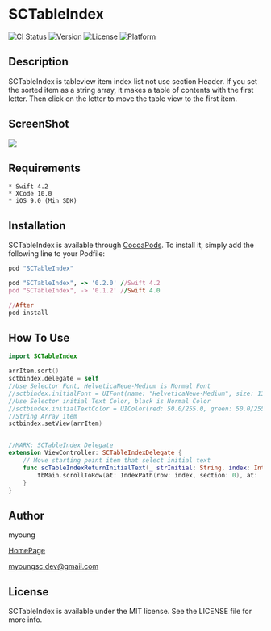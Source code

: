# SCTableIndex

[![CI Status](http://img.shields.io/travis/myoungsc.dev@gmail.com/SCTableIndex.svg?style=flat)](https://travis-ci.org/myoungsc.dev@gmail.com/SCTableIndex)
[![Version](https://img.shields.io/cocoapods/v/SCTableIndex.svg?style=flat)](http://cocoapods.org/pods/SCTableIndex)
[![License](https://img.shields.io/cocoapods/l/SCTableIndex.svg?style=flat)](http://cocoapods.org/pods/SCTableIndex)
[![Platform](https://img.shields.io/cocoapods/p/SCTableIndex.svg?style=flat)](http://cocoapods.org/pods/SCTableIndex)

## Description
SCTableIndex is tableview item index list not use section Header. If you set the sorted item as a string array, it makes a table of contents with the first letter. Then click on the letter to move the table view to the first item.

## ScreenShot
![](https://github.com/myoungsc/SCTableIndex/blob/master/SCTableIndex.gif)

## Requirements
```
* Swift 4.2
* XCode 10.0
* iOS 9.0 (Min SDK)
```

## Installation
SCTableIndex is available through [CocoaPods](http://cocoapods.org). To install
it, simply add the following line to your Podfile:

```ruby
pod "SCTableIndex"

pod "SCTableIndex", -> '0.2.0' //Swift 4.2
pod "SCTableIndex", -> '0.1.2' //Swift 4.0

//After
pod install
```

## How To Use
```Swift
import SCTableIndex

arrItem.sort()
sctbindex.delegate = self
//Use Selector Font, HelveticaNeue-Medium is Normal Font
//sctbindex.initialFont = UIFont(name: "HelveticaNeue-Medium", size: 13)!
//Use Selector initial Text Color, black is Normal Color
//sctbindex.initialTextColor = UIColor(red: 50.0/255.0, green: 50.0/255.0, blue: 50.0/255.0, alpha: 1.0)
//String Array item
sctbindex.setView(arrItem)


//MARK: SCTableIndex Delegate
extension ViewController: SCTableIndexDelegate {
    // Move starting point item that select initial text
    func scTableIndexReturnInitialText(_ strInitial: String, index: Int) {
        tbMain.scrollToRow(at: IndexPath(row: index, section: 0), at: .top, animated: true)
    }
}
```


## Author
myoung

[HomePage](http://devsc.tistory.com)

<myoungsc.dev@gmail.com>

## License
SCTableIndex is available under the MIT license. See the LICENSE file for more info.
